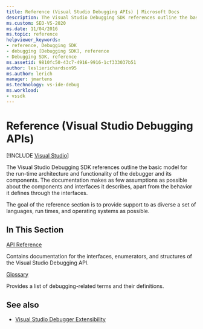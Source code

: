 ```yaml
---
title: Reference (Visual Studio Debugging APIs) | Microsoft Docs
description: The Visual Studio Debugging SDK references outline the basic model for the run-time architecture and functionality of the debugger and its components. 
ms.custom: SEO-VS-2020
ms.date: 11/04/2016
ms.topic: reference
helpviewer_keywords:
- reference, Debugging SDK
- debugging [Debugging SDK], reference
- Debugging SDK, reference
ms.assetid: 9810fc50-43c7-4916-9916-1cf333037b51
author: leslierichardson95
ms.author: lerich
manager: jmartens
ms.technology: vs-ide-debug
ms.workload:
- vssdk
---
```

# Reference (Visual Studio Debugging APIs)

 [!INCLUDE [Visual Studio](~/includes/applies-to-version/vs-not-mac.md)]

The Visual Studio Debugging SDK references outline the basic model for the run-time architecture and functionality of the debugger and its components. The documentation makes as few assumptions as possible about the components and interfaces it describes, apart from the behavior it defines through the interfaces.

The goal of the reference section is to provide support to as diverse a set of languages, run times, and operating systems as possible.

## In This Section

[API Reference](../../../extensibility/debugger/reference/api-reference-visual-studio-debugging.md)

Contains documentation for the interfaces, enumerators, and structures of the Visual Studio Debugging API.

[Glossary](../../../extensibility/debugger/reference/visual-studio-debugger-glossary.md)

Provides a list of debugging-related terms and their definitions.

## See also

- [Visual Studio Debugger Extensibility](../../../extensibility/debugger/visual-studio-debugger-extensibility.md)
